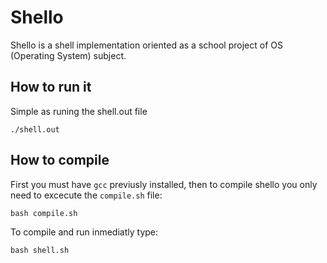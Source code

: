 # Shello

Shello is a shell implementation oriented as a school project of OS (Operating System) subject.

## How to run it

Simple as runing the shell.out file
```console
./shell.out
```

## How to compile

First you must have `gcc` previusly installed, then to compile shello you only need to excecute the `compile.sh` file:
```console
bash compile.sh
```

To compile and run inmediatly type:
```console
bash shell.sh
```
